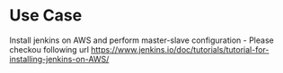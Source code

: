 # Use Case
Install jenkins on AWS and perform master-slave configuration - Please checkou following url
https://www.jenkins.io/doc/tutorials/tutorial-for-installing-jenkins-on-AWS/

